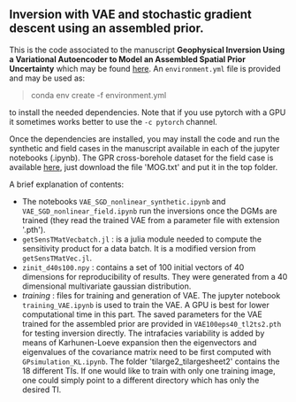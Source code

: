 ## Inversion with VAE and stochastic gradient descent using an assembled prior.
This is the code associated to the manuscript **Geophysical Inversion Using a Variational Autoencoder to Model an Assembled Spatial Prior Uncertainty** which may be found [here](https://agupubs.onlinelibrary.wiley.com/doi/abs/10.1029/2021JB022581). An `environment.yml` file is provided and may be used as:

>conda env create -f environment.yml

to install the needed dependencies. Note that if you use pytorch with a GPU it sometimes works better to use the `-c pytorch` channel.

Once the dependencies are installed, you may install the code and run the synthetic and field cases in the manuscript available in each of the jupyter notebooks (.ipynb). The GPR cross-borehole dataset for the field case is available [here](https://doi.pangaea.de/10.1594/PANGAEA.934056), just download the file 'MOG.txt' and put it in the top folder.

A brief explanation of contents:
- The notebooks `VAE_SGD_nonlinear_synthetic.ipynb` and `VAE_SGD_nonlinear_field.ipynb` run the inversions once the DGMs are trained (they read the trained VAE from a parameter file with extension '.pth').
- `getSensTMatVecbatch.jl` : is a julia module needed to compute the sensitivity product for a data batch. It is a modified version from `getSensTMatVec.jl`.
- `zinit_d40s100.npy` : contains a set of 100 initial vectors of 40 dimensions for reproducibility of results. They were generated from a 40 dimensional multivariate gaussian distribution.
- *training* : files for training and generation of VAE. The jupyter notebook `training_VAE.ipynb` is used to train the VAE. A GPU is best for lower computational time in this part. The saved parameters for the VAE trained for the assembled prior are provided in `VAE100eps40_tl2ts2.pth` for testing inversion directly. The intrafacies variability is added by means of Karhunen-Loeve expansion then the eigenvectors and eigenvalues of the covariance matrix need to be first computed with `GPsimulation_KL.ipynb`. The folder 'tilarge2_tilargesheet2' contains the 18 different TIs. If one would like to train with only one training image, one could simply point to a different directory which has only the desired TI.
